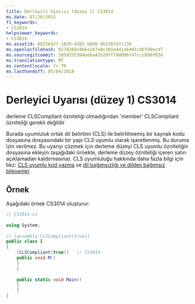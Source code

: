```yaml
---
title: Derleyici Uyarısı (düzey 1) CS3014
ms.date: 07/20/2015
f1_keywords:
- CS3014
helpviewer_keywords:
- CS3014
ms.assetid: 6825b42f-1820-4265-b8d8-9b3387d7c130
ms.openlocfilehash: 9278268c866e247a8c301e4d1ab401cdbfd8ecd7
ms.sourcegitcommit: 3d5d33f384eeba41b2dff79d096f47ccc8d8f03d
ms.translationtype: MT
ms.contentlocale: tr-TR
ms.lasthandoff: 05/04/2018
---
```

# <a name="compiler-warning-level-1-cs3014"></a>Derleyici Uyarısı (düzey 1) CS3014
derleme CLSCompliant özniteliği olmadığından 'member' CLSCompliant özniteliği gerekli değildir  
  
 Burada uyumluluk ortak dil belirtimi (CLS) ile belirtilmemiş bir kaynak kodu dosyasına dosyasındaki bir yapı CLS uyumlu olarak işaretlenmiş. Bu duruma izin verilmez. Bu uyarıyı çözmek için derleme düzeyi CLS uyumlu özniteliğin dosyasına ekleyin (aşağıdaki örnekte, derleme düzey özniteliği içeren satırı açıklamadan kaldırmasına). CLS uyumluluğu hakkında daha fazla bilgi için bkz: [CLS uyumlu kod yazma](http://msdn.microsoft.com/library/4c705105-69a2-4e5e-b24e-0633bc32c7f3) ve [dil bağımsızlığı ve dilden bağımsız bileşenler](../../../docs/standard/language-independence-and-language-independent-components.md).  
  
## <a name="example"></a>Örnek  
 Aşağıdaki örnek CS3014 oluşturur:  
  
```csharp  
// CS3014.cs  
  
using System;  
  
// [assembly:CLSCompliant(true)]  
public class I  
{  
    [CLSCompliant(true)]   // CS3014  
    public void M()  
    {  
    }  
  
    public static void Main()  
    {  
    }  
}  
```
